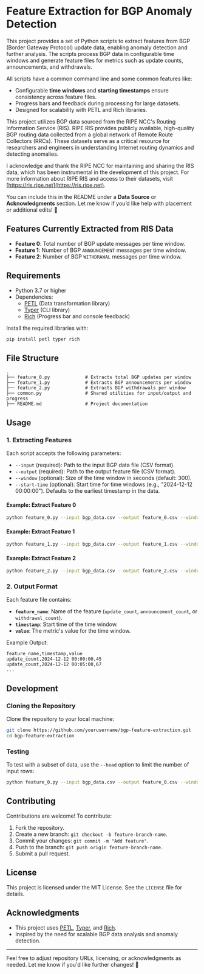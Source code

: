# Feature Extraction for BGP Anomaly Detection

This project provides a set of Python scripts to extract features from BGP (Border Gateway Protocol) update data, enabling anomaly detection and further analysis. The scripts process BGP data in configurable time windows and generate feature files for metrics such as update counts, announcements, and withdrawals.

All scripts have a common command line and some common features like:

- Configurable **time windows** and **starting timestamps** ensure consistency across feature files.
- Progress bars and feedback during processing for large datasets.
- Designed for scalability with PETL and Rich libraries.

This project utilizes BGP data sourced from the RIPE NCC's Routing Information Service (RIS). RIPE RIS provides publicly available, high-quality BGP routing data collected from a global network of Remote Route Collectors (RRCs). These datasets serve as a critical resource for researchers and engineers in understanding Internet routing dynamics and detecting anomalies.

I acknowledge and thank the RIPE NCC for maintaining and sharing the RIS data, which has been instrumental in the development of this project. For more information about RIPE RIS and access to their datasets, visit [https://ris.ripe.net](https://ris.ripe.net). 


You can include this in the README under a **Data Source** or **Acknowledgments** section. Let me know if you’d like help with placement or additional edits! 🚀


## Features Currently Extracted from RIS Data

- **Feature 0**: Total number of BGP update messages per time window.
- **Feature 1**: Number of BGP `ANNOUNCEMENT` messages per time window.
- **Feature 2**: Number of BGP `WITHDRAWAL` messages per time window.

## Requirements

- Python 3.7 or higher
- Dependencies:
  - [PETL](https://petl.readthedocs.io/en/stable/) (Data transformation library)
  - [Typer](https://typer.tiangolo.com/) (CLI library)
  - [Rich](https://rich.readthedocs.io/en/stable/) (Progress bar and console feedback)

Install the required libraries with:
```bash
pip install petl typer rich
```

## File Structure

```
.
├── feature_0.py             # Extracts total BGP updates per window
├── feature_1.py             # Extracts BGP announcements per window
├── feature_2.py             # Extracts BGP withdrawals per window
├── common.py                # Shared utilities for input/output and progress
├── README.md                # Project documentation
```

## Usage

### 1. Extracting Features

Each script accepts the following parameters:
- `--input` (required): Path to the input BGP data file (CSV format).
- `--output` (required): Path to the output feature file (CSV format).
- `--window` (optional): Size of the time window in seconds (default: 300).
- `--start-time` (optional): Start time for time windows (e.g., "2024-12-12 00:00:00"). Defaults to the earliest timestamp in the data.

#### Example: Extract Feature 0
```bash
python feature_0.py --input bgp_data.csv --output feature_0.csv --window 300 --start-time "2024-12-12 00:00:00"
```

#### Example: Extract Feature 1
```bash
python feature_1.py --input bgp_data.csv --output feature_1.csv --window 300 --start-time "2024-12-12 00:00:00"
```

#### Example: Extract Feature 2
```bash
python feature_2.py --input bgp_data.csv --output feature_2.csv --window 300 --start-time "2024-12-12 00:00:00"
```

### 2. Output Format
Each feature file contains:
- **`feature_name`**: Name of the feature (`update_count`, `announcement_count`, or `withdrawal_count`).
- **`timestamp`**: Start time of the time window.
- **`value`**: The metric's value for the time window.

Example Output:
```csv
feature_name,timestamp,value
update_count,2024-12-12 00:00:00,45
update_count,2024-12-12 00:05:00,67
...
```

## Development

### Cloning the Repository
Clone the repository to your local machine:
```bash
git clone https://github.com/yourusername/bgp-feature-extraction.git
cd bgp-feature-extraction
```

### Testing
To test with a subset of data, use the `--head` option to limit the number of input rows:
```bash
python feature_0.py --input bgp_data.csv --output feature_0.csv --window 300 --head 1000
```

## Contributing

Contributions are welcome! To contribute:
1. Fork the repository.
2. Create a new branch: `git checkout -b feature-branch-name`.
3. Commit your changes: `git commit -m "Add feature"`.
4. Push to the branch: `git push origin feature-branch-name`.
5. Submit a pull request.

## License

This project is licensed under the MIT License. See the `LICENSE` file for details.

## Acknowledgments

- This project uses [PETL](https://petl.readthedocs.io/), [Typer](https://typer.tiangolo.com/), and [Rich](https://rich.readthedocs.io/).
- Inspired by the need for scalable BGP data analysis and anomaly detection.

---

Feel free to adjust repository URLs, licensing, or acknowledgments as needed. Let me know if you'd like further changes! 🚀